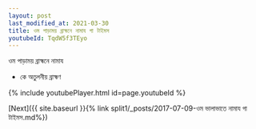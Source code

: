 ```yaml
---
layout: post
last_modified_at: 2021-03-30
title: ওম পাড়াময় ব্রাহ্মনে নামায গা টাইমস
youtubeId: TqdW5f3TEyo
---
```

 
 
 ওম পাড়াময় ব্রাহ্মনে নামায  
 
 -  কে অতুলনীয় ব্রাহ্মণ 
 
  
 
  
 
 
 
 
 
 


{% include youtubePlayer.html id=page.youtubeId %}
 
[Next]({{ site.baseurl }}{% link  split1/_posts/2017-07-09-ওম ভালাভাতে নামায গা টাইমস.md%})
 
